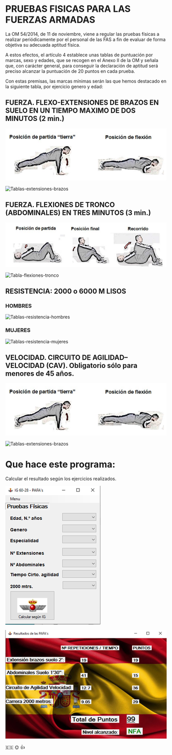

# PRUEBAS FISICAS PARA LAS FUERZAS ARMADAS


La OM 54/2014, de 11 de noviembre, viene a regular las pruebas físicas a realizar periódicamente por el personal de las FAS a fin de evaluar de forma objetiva su adecuada aptitud física.

A estos efectos, el artículo 4 establece unas tablas de puntuación por marcas, sexo y edades, que se recogen en el Anexo II de la OM y señala que, con carácter general, para conseguir la declaración de aptitud será preciso alcanzar la puntuación de 20 puntos en cada prueba.

Con estas premisas, las marcas mínimas serán las que hemos destacado en la siguiente tabla, por ejercicio genero y edad:


## FUERZA. FLEXO-EXTENSIONES DE BRAZOS EN SUELO EN UN TIEMPO MAXIMO DE DOS MINUTOS (2 min.)
![Flexo-extensiones-brazos](flexo-extensiones-brazos.png)  

![Tablas-extensiones-brazos](Tablas-extensiones-brazos.jpg)


## FUERZA. FLEXIONES DE TRONCO (ABDOMINALES) EN TRES MINUTOS (3 min.)

![Flexiones-de-tronco](flexiones-de-tronco.png)  

![Tabla-flexiones-tronco](Tabla-flexiones-tronco.jpg)



## RESISTENCIA: 2000 o 6000 M LISOS

### HOMBRES

![Tablas-resistencia-hombres](Tablas-resistencia-hombres.jpg)

### MUJERES

![Tablas-resistencia-mujeres](Tablas-resistencia-mujeres.jpg)


## VELOCIDAD. CIRCUITO DE AGILIDAD–VELOCIDAD (CAV). Obligatorio sólo para menores de 45 años.

![Flexo-extensiones-brazos](flexo-extensiones-brazos.png)  


![Tablas-extensiones-brazos](Tablas-extensiones-brazos.jpg)


# Que hace este programa:

Calcular el resultado según los ejercicios realizados.

![Pantalla principal programa](Programa.PNG)  


![Resultados pruebas](Programa2.PNG)



:es: :sun_with_face: :+1:

